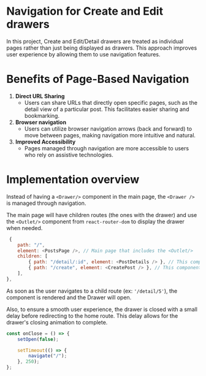# Navigation for Create and Edit drawers

In this project, Create and Edit/Detail drawers are treated as individual pages rather than just being displayed as drawers. This approach improves user experience by allowing them to use navigation features.

# Benefits of Page-Based Navigation
1. **Direct URL Sharing**
   -  Users can share URLs that directly open specific pages, such as the detail view of a particular post. This facilitates easier sharing and bookmarking.
2. **Browser navigation** 
   - Users can utilize browser navigation arrows (back and forward) to move between pages, making navigation more intuitive and natural.
3. **Improved Accessibility**
   - Pages managed through navigation are more accessible to users who rely on assistive technologies.

# Implementation overview

Instead of having a `<Drawer/>` component in the main page, the `<Drawer />` is managed through navigation.

The main page will have children routes (the ones with the drawer) and use the `<Outlet/>` component from `react-router-dom` to display the drawer when needed.

```js
 {
    path: "/",
    element: <PostsPage />, // Main page that includes the <Outlet/>
    children: [
        { path: "/detail/:id", element: <PostDetails /> }, // This component will render the edit drawer
        { path: "/create", element: <CreatePost /> }, // This component will render the create drawer
    ],
},
```

As soon as the user navigates to a child route (ex: `'/detail/5'`), the component is rendered and the Drawer will open.

Also, to ensure a smooth user experience, the drawer is closed with a small delay before redirecting to the home route. This delay allows for the drawer's closing animation to complete.

```js
const onClose = () => {
    setOpen(false);

    setTimeout(() => {
        navigate("/");
    }, 250);
};
```

